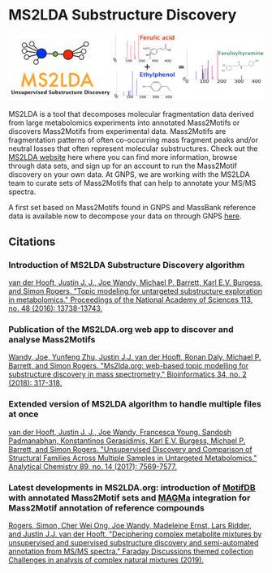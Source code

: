 
# MS2LDA Substructure Discovery

![img](img/ms2lda/banner.png)

MS2LDA is a tool that decomposes molecular fragmentation data derived from large metabolomics experiments into annotated Mass2Motifs or discovers Mass2Motifs from experimental data. Mass2Motifs are fragmentation patterns of often co-occurring mass fragment peaks and/or neutral losses that often represent molecular substructures. Check out the [MS2LDA website](http://ms2lda.org/) here where you can find more information, browse through data sets, and sign up for an account to run the Mass2Motif discovery on your own data. At GNPS, we are working with the MS2LDA team to curate sets of Mass2Motifs that can help to annotate your MS/MS spectra.

A first set based on Mass2Motifs found in GNPS and MassBank reference data is available now to decompose your data on through GNPS [here](https://gnps.ucsd.edu/ProteoSAFe/index.jsp?params=%7B%22workflow%22:%22MS2LDA_MOTIFDB%22%7D).


## Citations

### Introduction of MS2LDA Substructure Discovery algorithm

[van der Hooft, Justin J. J., Joe Wandy, Michael P. Barrett, Karl E.V. Burgess, and Simon Rogers. "Topic modeling for untargeted substructure exploration in metabolomics." Proceedings of the National Academy of Sciences 113, no. 48 (2016): 13738-13743.](http://www.pnas.org/content/113/48/13738.short)

### Publication of the MS2LDA.org web app to discover and analyse Mass2Motifs

[Wandy, Joe, Yunfeng Zhu, Justin J.J. van der Hooft, Ronan Daly, Michael P. Barrett, and Simon Rogers. "Ms2lda.org: web-based topic modelling for substructure discovery in mass spectrometry." Bioinformatics 34, no. 2 (2018): 317-318.](https://academic.oup.com/bioinformatics/article/34/2/317/4158166)

### Extended version of MS2LDA algorithm to handle multiple files at once

[van der Hooft, Justin J. J., Joe Wandy, Francesca Young, Sandosh Padmanabhan, Konstantinos Gerasidimis, Karl E.V. Burgess, Michael P. Barrett, and Simon Rogers. "Unsupervised Discovery and Comparison of Structural Families Across Multiple Samples in Untargeted Metabolomics." Analytical Chemistry 89, no. 14 (2017): 7569-7577.](https://pubs.acs.org/doi/abs/10.1021/acs.analchem.7b01391)

### Latest developments in MS2LDA.org: introduction of [MotifDB](http://ms2lda.org/motifdb/) with annotated Mass2Motif sets and [MAGMa](http://www.emetabolomics.org) integration for Mass2Motif annotation of reference compounds

[Rogers, Simon, Cher Wei Ong, Joe Wandy, Madeleine Ernst, Lars Ridder, and Justin J.J. van der Hooft. "Deciphering complex metabolite mixtures by unsupervised and supervised substructure discovery and semi-automated annotation from MS/MS spectra." Faraday Discussions themed collection  Challenges in analysis of complex natural mixtures (2019).](https://pubs.rsc.org/en/Content/ArticleLanding/2019/FD/C8FD00235E#!divAbstract)
